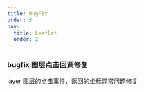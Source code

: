 ```yaml
---
title: BugFix
order: 3
nav:
  title: Leaflet
  order: 2
---
```


### bugfix 图层点击回调修复

layer 图层的点击事件，返回的坐标异常问题修复

<code src="./demos/bugfix.tsx"></code>
